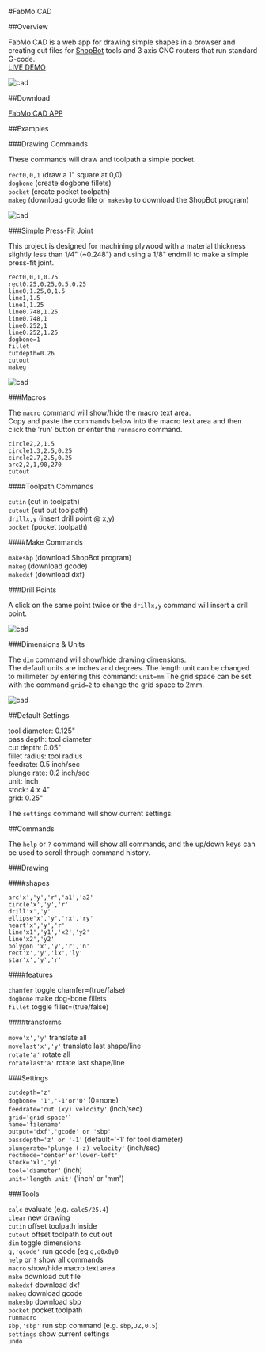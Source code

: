 #FabMo CAD  

##Overview

FabMo CAD is a web app for drawing simple shapes in a browser and creating cut files for [ShopBot](https://shopbottools.com) tools and 3 axis CNC routers that run standard G-code.   
[LIVE DEMO](http://gofabmo.org/fabmo-cad-app)   

![cad](https://raw.github.com/FabMo/fabmo-cad-app/master/img/crab_cad.png)

##Download

[FabMo CAD APP](https://github.com/FabMo/fabmo-cad-app/releases/download/v0.1.5/CAD_v0.1.5.fma)


##Examples

###Drawing Commands

These commands will draw and toolpath a simple pocket.


`rect0,0,1` (draw a 1" square at 0,0)  
`dogbone` (create dogbone fillets)  
`pocket` (create pocket toolpath)  
`makeg` (download gcode file or `makesbp` to download the ShopBot program)  


![cad](https://raw.github.com/FabMo/fabmo-cad-app/master/img/cad1.png)

###Simple Press-Fit Joint

This project is designed for machining plywood with a material thickness slightly less than 1/4" (~0.248") and using a 1/8" endmill to make a simple press-fit joint. 

```
rect0,0,1,0.75
rect0.25,0.25,0.5,0.25
line0,1.25,0,1.5
line1,1.5
line1,1.25
line0.748,1.25
line0.748,1
line0.252,1
line0.252,1.25
dogbone=1
fillet
cutdepth=0.26
cutout
makeg
```

![cad](https://raw.github.com/FabMo/fabmo-cad-app/master/img/cad2.png)  

###Macros

The `macro` command will show/hide the macro text area.  
Copy and paste the commands below into the macro text area and then click the 'run' button or enter the `runmacro` command.  

```
circle2,2,1.5
circle1.3,2.5,0.25
circle2.7,2.5,0.25
arc2,2,1,90,270
cutout
```

####Toolpath Commands

`cutin` (cut in toolpath)  
`cutout` (cut out toolpath)  
`drillx,y` (insert drill point @ x,y)  
`pocket` (pocket toolpath)  

####Make Commands

`makesbp` (download ShopBot program)  
`makeg` (download gcode)  
`makedxf` (download dxf)  

###Drill Points

A click on the same point twice or the `drillx,y` command will insert a drill point.  

![cad](https://raw.github.com/FabMo/fabmo-cad-app/master/img/cad4.png)  

###Dimensions & Units

The `dim` command will show/hide drawing dimensions.  
The default units are inches and degrees. The length unit can be changed to millimeter by entering this command: `unit=mm`  The grid space can be set with the command `grid=2` to change the grid space to 2mm.  


![cad](https://raw.github.com/FabMo/fabmo-cad-app/master/img/cad3.png)  

##Default Settings

tool diameter: 0.125"  
pass depth: tool diameter  
cut depth: 0.05"  
fillet radius: tool radius  
feedrate: 0.5 inch/sec  
plunge rate: 0.2 inch/sec  
unit: inch  
stock: 4 x 4"  
grid: 0.25"  

The `settings` command will show current settings.  

##Commands

The `help` or `?` command will show all commands, and the up/down keys can be used to scroll through command history.

###Drawing


####shapes

`arc'x','y','r','a1','a2'`  
`circle'x','y','r'`  
`drill'x','y'`  
`ellipse'x','y','rx','ry'`  
`heart'x','y','r'`  
`line'x1','y1','x2','y2'`   
`line'x2','y2'`  
`polygon 'x','y','r','n'`   
`rect'x','y','lx','ly'`  
`star'x','y','r'`  

####features

`chamfer` toggle chamfer=(true/false)  
`dogbone` make dog-bone fillets  
`fillet` toggle fillet=(true/false)  

####transforms

`move'x','y'` translate all  
`movelast'x','y'` translate last shape/line  
`rotate'a'` rotate all  
`rotatelast'a'` rotate last shape/line  

###Settings

`cutdepth='z'`  
`dogbone= '1','-1'or'0'` (0=none)  
`feedrate='cut (xy) velocity'` (inch/sec)  
`grid='grid space'`'  
`name='filename'`  
`output='dxf','gcode' or 'sbp'`  
`passdepth='z' or '-1'` (default='-1' for tool diameter)  
`plungerate='plunge (-z) velocity'` (inch/sec)  
`rectmode='center'or'lower-left'`  
`stock='xl','yl'`  
`tool='diameter'` (inch)  
`unit='length unit'` ('inch' or 'mm')  

###Tools

`calc` evaluate (e.g. `calc5/25.4`)  
`clear` new drawing  
`cutin` offset toolpath inside  
`cutout` offset toolpath to cut out  
`dim` toggle dimensions  
`g,'gcode'` run gcode (eg `g,g0x0y0`  
`help` or `?` show all commands  
`macro` show/hide macro text area  
`make` download cut file  
`makedxf` download dxf  
`makeg` download gcode  
`makesbp` download sbp  
`pocket` pocket toolpath  
`runmacro`  
`sbp,'sbp'` run sbp command (e.g. `sbp,JZ,0.5`)  
`settings` show current settings  
`undo`  


